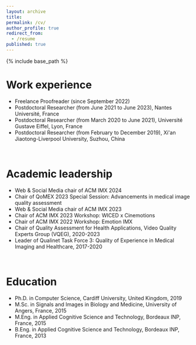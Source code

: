 ```yaml
---
layout: archive
title:
permalink: /cv/
author_profile: true
redirect_from:
  - /resume
published: true
---
```

{% include base_path %}


Work experience
======
* Freelance Proofreader (since September 2022)
* Postdoctoral Researcher (from June 2021 to June 2023), Nantes Université, France
* Postdoctoral Researcher (from March 2020 to June 2021), Université Gustave Eiffel, Lyon, France
* Postdoctoral Researcher (from February to December 2019), Xi'an Jiaotong-Liverpool University, Suzhou, China 
<br />

Academic leadership
======
* Web & Social Media chair of ACM IMX 2024
* Chair of QoMEX 2023 Special Session: Advancements in medical image quality assessment
* Web & Social Media chair of ACM IMX 2023
* Chair of ACM IMX 2023 Workshop: WICED x Cinemotions
* Chair of ACM IMX 2022 Workshop: Emotion IMX
* Chair of Quality Assessment for Health Applications, Video Quality Experts Group (VQEG), 2020-2023
* Leader of Qualinet Task Force 3: Quality of Experience in Medical Imaging and Healthcare, 2017-2020
<br />

Education
======
* Ph.D. in Computer Science, Cardiff University, United Kingdom, 2019
* M.Sc. in Signals and Images in Biology and Medicine, University of Angers, France, 2015
* M.Eng. in Applied Cognitive Science and Technology, Bordeaux INP, France, 2015
* B.Eng. in Applied Cognitive Science and Technology, Bordeaux INP, France, 2013

